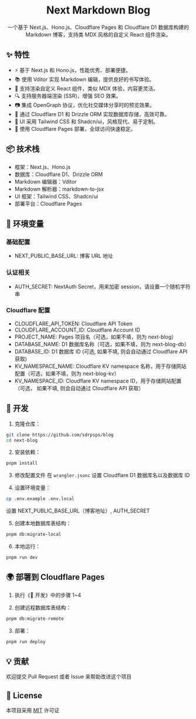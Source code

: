 <p align="center">
  <h1 align="center">Next Markdown Blog</h1>
</p>

<p align="center">
  一个基于 Next.js、Hono.js、Cloudflare Pages 和 Cloudflare D1 数据库构建的 Markdown 博客，支持类 MDX 风格的自定义 React 组件渲染。
</p>

## ✨ 特性
- ⚡️ 基于 Next.js 和 Hono.js，性能优秀、部署便捷。
- 📚 使用 Vditor 实现 Markdown 编辑，提供良好的书写体验。
- 🎯 支持渲染自定义 React 组件，类似 MDX 体验，内容更灵活。
- 🔍 支持服务器端渲染 (SSR)，增强 SEO 效果。
- 📷 集成 OpenGraph 协议，优化社交媒体分享时的预览效果。
- 💾 通过 Cloudflare D1 和 Drizzle ORM 实现数据库存储，高效可靠。
- 🎨 UI 采用 Tailwind CSS 和 Shadcn/ui，风格现代、易于定制。
- 🚀 使用 Cloudflare Pages 部署，全球访问快速稳定。

## 📦 技术栈
- 框架：Next.js、Hono.js
- 数据库：Cloudflare D1、Drizzle ORM
- Markdown 编辑器：Vditor
- Markdown 解析器：markdown-to-jsx
- UI 框架：Tailwind CSS、Shadcn/ui
- 部署平台：Cloudflare Pages

## 🔑 环境变量
### 基础配置
- NEXT_PUBLIC_BASE_URL: 博客 URL 地址

### 认证相关
- AUTH_SECRET: NextAuth Secret，用来加密 session，请设置一个随机字符串

### Cloudflare 配置
- CLOUDFLARE_API_TOKEN: Cloudflare API Token
- CLOUDFLARE_ACCOUNT_ID: Cloudflare Account ID
- PROJECT_NAME: Pages 项目名（可选，如果不填，则为 next-blog）
- DATABASE_NAME: D1 数据库名称（可选，如果不填，则为 next-blog-db）
- DATABASE_ID: D1 数据库 ID (可选, 如果不填, 则会自动通过 Cloudflare API 获取)
- KV_NAMESPACE_NAME: Cloudflare KV namespace 名称，用于存储网站配置（可选，如果不填，则为 next-blog-kv）
- KV_NAMESPACE_ID: Cloudflare KV namespace ID，用于存储网站配置 （可选， 如果不填, 则会自动通过 Cloudflare API 获取）

## 🚧 开发

1. 克隆仓库：
```bash
git clone https://github.com/sdrpsps/blog
cd next-blog
```

2. 安装依赖：
```bash
pnpm install
```

3. 修改配置文件
在 `wrangler.jsonc` 设置 Cloudflare D1 数据库名以及数据库 ID

4. 设置环境变量：
```bash
cp .env.example .env.local
```
设置 NEXT_PUBLIC_BASE_URL（博客地址）, AUTH_SECRET

5. 创建本地数据库表结构：
```bash
pnpm db:migrate-local
```

6. 本地运行：
```bash
pnpm run dev
```

## 🌍 部署到 Cloudflare Pages

1. 执行《🚧 开发》中的步骤 1~4

2. 创建远程数据库表结构：
```bash
pnpm db:migrate-remote
```

3. 部署：
```bash
pnpm run deploy
```

## 💡 贡献

欢迎提交 Pull Request 或者 Issue 来帮助改进这个项目

## 📄 License

本项目采用 [MIT](LICENSE) 许可证
